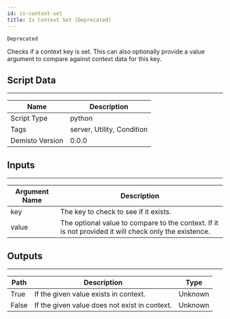 ```yaml
---
id: is-context-set
title: Is Context Set (Deprecated)
---
```


`Deprecated`

Checks if a context key is set. This can also optionally provide a value argument to compare against context data for this key.

## Script Data
---

| **Name** | **Description** |
| --- | --- |
| Script Type | python |
| Tags | server, Utility, Condition |
| Demisto Version | 0.0.0 |

## Inputs
---

| **Argument Name** | **Description** |
| --- | --- |
| key | The key to check to see if it exists. |
| value | The optional value to compare to the context. If it is not provided it will check only the existence. |

## Outputs
---

| **Path** | **Description** | **Type** |
| --- | --- | --- |
| True | If the given value exists in context. | Unknown |
| False | If the given value does not exist in context. | Unknown |

